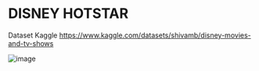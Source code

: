 # DISNEY HOTSTAR
Dataset Kaggle https://www.kaggle.com/datasets/shivamb/disney-movies-and-tv-shows

![image](https://user-images.githubusercontent.com/59384158/171646016-101d0ad3-82e4-4b7e-ab79-c76dbe801eaf.png)
